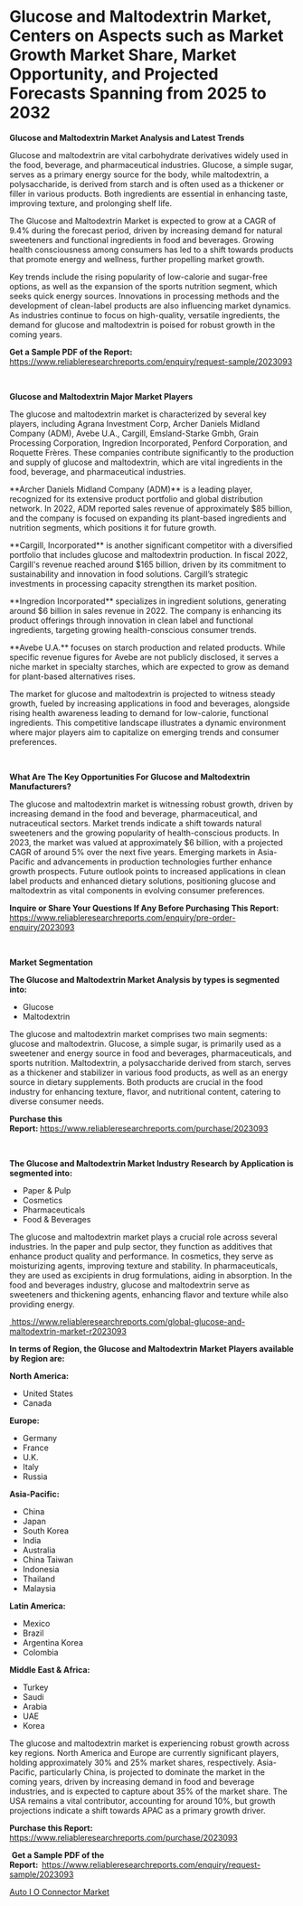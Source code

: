 <p><h1>Glucose and Maltodextrin Market, Centers on Aspects such as Market Growth Market Share, Market Opportunity, and Projected Forecasts Spanning from 2025 to 2032</h1></p><p><strong>Glucose and Maltodextrin Market Analysis and Latest Trends</strong></p>
<p><p>Glucose and maltodextrin are vital carbohydrate derivatives widely used in the food, beverage, and pharmaceutical industries. Glucose, a simple sugar, serves as a primary energy source for the body, while maltodextrin, a polysaccharide, is derived from starch and is often used as a thickener or filler in various products. Both ingredients are essential in enhancing taste, improving texture, and prolonging shelf life.</p><p>The Glucose and Maltodextrin Market is expected to grow at a CAGR of 9.4% during the forecast period, driven by increasing demand for natural sweeteners and functional ingredients in food and beverages. Growing health consciousness among consumers has led to a shift towards products that promote energy and wellness, further propelling market growth.</p><p>Key trends include the rising popularity of low-calorie and sugar-free options, as well as the expansion of the sports nutrition segment, which seeks quick energy sources. Innovations in processing methods and the development of clean-label products are also influencing market dynamics. As industries continue to focus on high-quality, versatile ingredients, the demand for glucose and maltodextrin is poised for robust growth in the coming years.</p></p>
<p><strong>Get a Sample PDF of the Report:&nbsp;</strong> <a href="https://www.reliableresearchreports.com/enquiry/request-sample/2023093?utm_campaign=2734&utm_medium=2&utm_source=Github&utm_content=ia&utm_term=29032025&utm_id=glucose-and-maltodextrin">https://www.reliableresearchreports.com/enquiry/request-sample/2023093</a></p>
<p>&nbsp;</p>
<p><strong>Glucose and Maltodextrin Major Market Players</strong></p>
<p><p>The glucose and maltodextrin market is characterized by several key players, including Agrana Investment Corp, Archer Daniels Midland Company (ADM), Avebe U.A., Cargill, Emsland-Starke Gmbh, Grain Processing Corporation, Ingredion Incorporated, Penford Corporation, and Roquette Frères. These companies contribute significantly to the production and supply of glucose and maltodextrin, which are vital ingredients in the food, beverage, and pharmaceutical industries.</p><p>**Archer Daniels Midland Company (ADM)** is a leading player, recognized for its extensive product portfolio and global distribution network. In 2022, ADM reported sales revenue of approximately $85 billion, and the company is focused on expanding its plant-based ingredients and nutrition segments, which positions it for future growth.</p><p>**Cargill, Incorporated** is another significant competitor with a diversified portfolio that includes glucose and maltodextrin production. In fiscal 2022, Cargill's revenue reached around $165 billion, driven by its commitment to sustainability and innovation in food solutions. Cargill’s strategic investments in processing capacity strengthen its market position.</p><p>**Ingredion Incorporated** specializes in ingredient solutions, generating around $6 billion in sales revenue in 2022. The company is enhancing its product offerings through innovation in clean label and functional ingredients, targeting growing health-conscious consumer trends.</p><p>**Avebe U.A.** focuses on starch production and related products. While specific revenue figures for Avebe are not publicly disclosed, it serves a niche market in specialty starches, which are expected to grow as demand for plant-based alternatives rises.</p><p>The market for glucose and maltodextrin is projected to witness steady growth, fueled by increasing applications in food and beverages, alongside rising health awareness leading to demand for low-calorie, functional ingredients. This competitive landscape illustrates a dynamic environment where major players aim to capitalize on emerging trends and consumer preferences.</p></p>
<p>&nbsp;</p>
<p><strong>What Are The Key Opportunities For Glucose and Maltodextrin Manufacturers?</strong></p>
<p><p>The glucose and maltodextrin market is witnessing robust growth, driven by increasing demand in the food and beverage, pharmaceutical, and nutraceutical sectors. Market trends indicate a shift towards natural sweeteners and the growing popularity of health-conscious products. In 2023, the market was valued at approximately $6 billion, with a projected CAGR of around 5% over the next five years. Emerging markets in Asia-Pacific and advancements in production technologies further enhance growth prospects. Future outlook points to increased applications in clean label products and enhanced dietary solutions, positioning glucose and maltodextrin as vital components in evolving consumer preferences.</p></p>
<p><strong>Inquire or Share Your Questions If Any Before Purchasing This Report:</strong> <a href="https://www.reliableresearchreports.com/enquiry/pre-order-enquiry/2023093?utm_campaign=2734&utm_medium=2&utm_source=Github&utm_content=ia&utm_term=29032025&utm_id=glucose-and-maltodextrin">https://www.reliableresearchreports.com/enquiry/pre-order-enquiry/2023093</a></p>
<p>&nbsp;</p>
<p><strong>Market Segmentation</strong></p>
<p><strong>The Glucose and Maltodextrin Market Analysis by types is segmented into:</strong></p>
<p><ul><li>Glucose</li><li>Maltodextrin</li></ul></p>
<p><p>The glucose and maltodextrin market comprises two main segments: glucose and maltodextrin. Glucose, a simple sugar, is primarily used as a sweetener and energy source in food and beverages, pharmaceuticals, and sports nutrition. Maltodextrin, a polysaccharide derived from starch, serves as a thickener and stabilizer in various food products, as well as an energy source in dietary supplements. Both products are crucial in the food industry for enhancing texture, flavor, and nutritional content, catering to diverse consumer needs.</p></p>
<p><strong>Purchase this Report:&nbsp;</strong><a href="https://www.reliableresearchreports.com/purchase/2023093?utm_campaign=2734&utm_medium=2&utm_source=Github&utm_content=ia&utm_term=29032025&utm_id=glucose-and-maltodextrin">https://www.reliableresearchreports.com/purchase/2023093</a></p>
<p>&nbsp;</p>
<p><strong>The Glucose and Maltodextrin Market Industry Research by Application is segmented into:</strong></p>
<p><ul><li>Paper & Pulp</li><li>Cosmetics</li><li>Pharmaceuticals</li><li>Food & Beverages</li></ul></p>
<p><p>The glucose and maltodextrin market plays a crucial role across several industries. In the paper and pulp sector, they function as additives that enhance product quality and performance. In cosmetics, they serve as moisturizing agents, improving texture and stability. In pharmaceuticals, they are used as excipients in drug formulations, aiding in absorption. In the food and beverages industry, glucose and maltodextrin serve as sweeteners and thickening agents, enhancing flavor and texture while also providing energy.</p></p>
<p><a href="https://www.reliableresearchreports.com/global-glucose-and-maltodextrin-market-r2023093?utm_campaign=2734&utm_medium=2&utm_source=Github&utm_content=ia&utm_term=29032025&utm_id=glucose-and-maltodextrin">&nbsp;https://www.reliableresearchreports.com/global-glucose-and-maltodextrin-market-r2023093</a></p>
<p><strong>In terms of Region, the Glucose and Maltodextrin Market Players available by Region are:</strong></p>
<p>
    <p> <strong> North America: </strong>
        <ul>
            <li>United States</li>
            <li>Canada</li>
        </ul>
        </p> 
    <p> <strong> Europe: </strong>
        <ul>
            <li>Germany</li>
            <li>France</li>
            <li>U.K.</li>
            <li>Italy</li>
            <li>Russia</li>
        </ul>
        </p> 
    <p> <strong> Asia-Pacific: </strong>
        <ul>
            <li>China</li>
            <li>Japan</li>
            <li>South Korea</li>
            <li>India</li>
            <li>Australia</li>
            <li>China Taiwan</li>
            <li>Indonesia</li>
            <li>Thailand</li>
            <li>Malaysia</li>
        </ul>
        </p> 
    <p> <strong> Latin America: </strong>
        <ul>
            <li>Mexico</li>
            <li>Brazil</li>
            <li>Argentina Korea</li>
            <li>Colombia</li>
        </ul>
        </p> 
    <p> <strong> Middle East & Africa: </strong>
        <ul>
            <li>Turkey</li>
            <li>Saudi</li>
            <li>Arabia</li>
            <li>UAE</li>
            <li>Korea</li>
        </ul>
    </p>
    </p>
<p><p>The glucose and maltodextrin market is experiencing robust growth across key regions. North America and Europe are currently significant players, holding approximately 30% and 25% market shares, respectively. Asia-Pacific, particularly China, is projected to dominate the market in the coming years, driven by increasing demand in food and beverage industries, and is expected to capture about 35% of the market share. The USA remains a vital contributor, accounting for around 10%, but growth projections indicate a shift towards APAC as a primary growth driver.</p></p>
<p><strong>Purchase this Report: </strong><a href="https://www.reliableresearchreports.com/purchase/2023093?utm_campaign=2734&utm_medium=2&utm_source=Github&utm_content=ia&utm_term=29032025&utm_id=glucose-and-maltodextrin">https://www.reliableresearchreports.com/purchase/2023093</a></p>
<p>&nbsp;<strong>Get a Sample PDF of the Report:&nbsp;&nbsp;</strong><a href="https://www.reliableresearchreports.com/enquiry/request-sample/2023093?utm_campaign=2734&utm_medium=2&utm_source=Github&utm_content=ia&utm_term=29032025&utm_id=glucose-and-maltodextrin">https://www.reliableresearchreports.com/enquiry/request-sample/2023093</a></p>
<p><strong></strong></p>
<p><p><a href="https://github.com/memorirummy/Market-Research-Report-List-1/blob/main/auto-i-o-connector-market.md?utm_campaign=2734&utm_medium=2&utm_source=Github&utm_content=ia&utm_term=29032025&utm_id=glucose-and-maltodextrin">Auto I O Connector Market</a></p></p>
